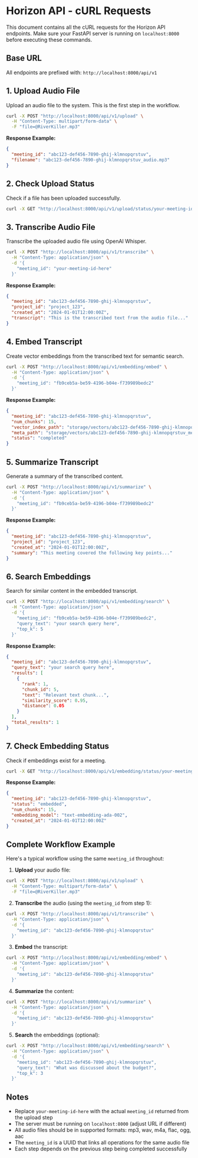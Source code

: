 # Horizon API - cURL Requests

This document contains all the cURL requests for the Horizon API endpoints. Make sure your FastAPI server is running on `localhost:8000` before executing these commands.

## Base URL

All endpoints are prefixed with: `http://localhost:8000/api/v1`

## 1. Upload Audio File

Upload an audio file to the system. This is the first step in the workflow.

```bash
curl -X POST "http://localhost:8000/api/v1/upload" \
  -H "Content-Type: multipart/form-data" \
  -F "file=@RiverKiller.mp3"
```

**Response Example:**

```json
{
  "meeting_id": "abc123-def456-7890-ghij-klmnopqrstuv",
  "filename": "abc123-def456-7890-ghij-klmnopqrstuv_audio.mp3"
}
```

## 2. Check Upload Status

Check if a file has been uploaded successfully.

```bash
curl -X GET "http://localhost:8000/api/v1/upload/status/your-meeting-id-here"
```

## 3. Transcribe Audio File

Transcribe the uploaded audio file using OpenAI Whisper.

```bash
curl -X POST "http://localhost:8000/api/v1/transcribe" \
  -H "Content-Type: application/json" \
  -d '{
    "meeting_id": "your-meeting-id-here"
  }'
```

**Response Example:**

```json
{
  "meeting_id": "abc123-def456-7890-ghij-klmnopqrstuv",
  "project_id": "project_123",
  "created_at": "2024-01-01T12:00:00Z",
  "transcript": "This is the transcribed text from the audio file..."
}
```

## 4. Embed Transcript

Create vector embeddings from the transcribed text for semantic search.

```bash
curl -X POST "http://localhost:8000/api/v1/embedding/embed" \
  -H "Content-Type: application/json" \
  -d '{
    "meeting_id": "fb9ceb5a-be59-4196-b04e-f739989bedc2"
  }'
```

**Response Example:**

```json
{
  "meeting_id": "abc123-def456-7890-ghij-klmnopqrstuv",
  "num_chunks": 15,
  "vector_index_path": "storage/vectors/abc123-def456-7890-ghij-klmnopqrstuv.index",
  "meta_path": "storage/vectors/abc123-def456-7890-ghij-klmnopqrstuv_meta.json",
  "status": "completed"
}
```

## 5. Summarize Transcript

Generate a summary of the transcribed content.

```bash
curl -X POST "http://localhost:8000/api/v1/summarize" \
  -H "Content-Type: application/json" \
  -d '{
    "meeting_id": "fb9ceb5a-be59-4196-b04e-f739989bedc2"
  }'
```

**Response Example:**

```json
{
  "meeting_id": "abc123-def456-7890-ghij-klmnopqrstuv",
  "project_id": "project_123",
  "created_at": "2024-01-01T12:00:00Z",
  "summary": "This meeting covered the following key points..."
}
```

## 6. Search Embeddings

Search for similar content in the embedded transcript.

```bash
curl -X POST "http://localhost:8000/api/v1/embedding/search" \
  -H "Content-Type: application/json" \
  -d '{
    "meeting_id": "fb9ceb5a-be59-4196-b04e-f739989bedc2",
    "query_text": "your search query here",
    "top_k": 5
  }'
```

**Response Example:**

```json
{
  "meeting_id": "abc123-def456-7890-ghij-klmnopqrstuv",
  "query_text": "your search query here",
  "results": [
    {
      "rank": 1,
      "chunk_id": 5,
      "text": "Relevant text chunk...",
      "similarity_score": 0.95,
      "distance": 0.05
    }
  ],
  "total_results": 1
}
```

## 7. Check Embedding Status

Check if embeddings exist for a meeting.

```bash
curl -X GET "http://localhost:8000/api/v1/embedding/status/your-meeting-id-here"
```

**Response Example:**

```json
{
  "meeting_id": "abc123-def456-7890-ghij-klmnopqrstuv",
  "status": "embedded",
  "num_chunks": 15,
  "embedding_model": "text-embedding-ada-002",
  "created_at": "2024-01-01T12:00:00Z"
}
```

## Complete Workflow Example

Here's a typical workflow using the same `meeting_id` throughout:

1. **Upload** your audio file:

```bash
curl -X POST "http://localhost:8000/api/v1/upload" \
  -H "Content-Type: multipart/form-data" \
  -F "file=@RiverKiller.mp3"
```

2. **Transcribe** the audio (using the `meeting_id` from step 1):

```bash
curl -X POST "http://localhost:8000/api/v1/transcribe" \
  -H "Content-Type: application/json" \
  -d '{
    "meeting_id": "abc123-def456-7890-ghij-klmnopqrstuv"
  }'
```

3. **Embed** the transcript:

```bash
curl -X POST "http://localhost:8000/api/v1/embedding/embed" \
  -H "Content-Type: application/json" \
  -d '{
    "meeting_id": "abc123-def456-7890-ghij-klmnopqrstuv"
  }'
```

4. **Summarize** the content:

```bash
curl -X POST "http://localhost:8000/api/v1/summarize" \
  -H "Content-Type: application/json" \
  -d '{
    "meeting_id": "abc123-def456-7890-ghij-klmnopqrstuv"
  }'
```

5. **Search** the embeddings (optional):

```bash
curl -X POST "http://localhost:8000/api/v1/embedding/search" \
  -H "Content-Type: application/json" \
  -d '{
    "meeting_id": "abc123-def456-7890-ghij-klmnopqrstuv",
    "query_text": "What was discussed about the budget?",
    "top_k": 3
  }'
```

## Notes

- Replace `your-meeting-id-here` with the actual `meeting_id` returned from the upload step
- The server must be running on `localhost:8000` (adjust URL if different)
- All audio files should be in supported formats: mp3, wav, m4a, flac, ogg, aac
- The `meeting_id` is a UUID that links all operations for the same audio file
- Each step depends on the previous step being completed successfully
